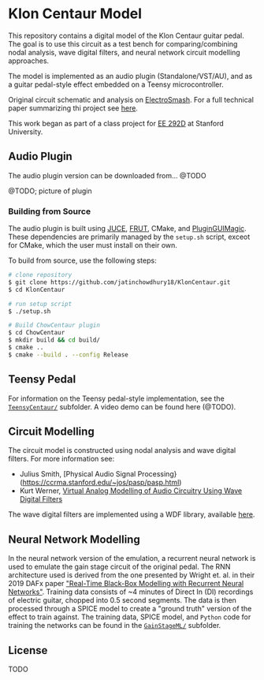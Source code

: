 # Klon Centaur Model

This repository contains a digital model of the Klon Centaur 
guitar pedal. The goal is to use this circuit as a test
bench for comparing/combining nodal analysis, wave 
digital filters, and neural network circuit modelling
approaches.

The model is implemented as an audio plugin (Standalone/VST/AU),
and as a guitar pedal-style effect embedded on a Teensy microcontroller.

Original circuit schematic and analysis on
[ElectroSmash](https://www.electrosmash.com/klon-centaur-analysis).
For a full technical paper summarizing thi project see [here](TODO).

This work began as part of a class project for
[EE 292D](https://ee292d.github.io/) at Stanford University.

## Audio Plugin

The audio plugin version can be downloaded from... @TODO

@TODO; picture of plugin

### Building from Source

The audio plugin is built using
[JUCE](https://github.com/juce-framework/JUCE),
[FRUT](https://github.com/McMartin/FRUT), CMake, and
[PluginGUIMagic](https://github.com/ffAudio/PluginGUIMagic).
These dependencies are primarily managed by the `setup.sh` script,
exceot for CMake, which the user must install on their own.

To build from source, use the following steps:
```bash
# clone repository
$ git clone https://github.com/jatinchowdhury18/KlonCentaur.git
$ cd KlonCentaur

# run setup script
$ ./setup.sh

# Build ChowCentaur plugin
$ cd ChowCentaur
$ mkdir build && cd build/
$ cmake ..
$ cmake --build . --config Release
```

## Teensy Pedal

For information on the Teensy pedal-style implementation, see the
[`TeensyCentaur/`](./TeensyCentaur/) subfolder. A video demo can be
found here (@TODO).

## Circuit Modelling

The circuit model is constructed using nodal analysis and wave digital
filters. For more information see:

- Julius Smith, [Physical Audio Signal Processing}(https://ccrma.stanford.edu/~jos/pasp/pasp.html)
- Kurt Werner, [Virtual Analog Modelling of Audio Circuitry Using Wave Digital Filters]([file:///D:/Documents/CCRMA/Research/KurtDissertation.pdf](https://www.semanticscholar.org/paper/Virtual-Analog-Modeling-of-Audio-Circuitry-Using-Werner/4df7106aa5581a607ac88e559a05c71efc73497b))

The wave digital filters are implemented using a WDF library, available
[here](https://github.com/jatinchowdhury18/WaveDigitalFilters).

## Neural Network Modelling

In the neural network version of the emulation, a recurrent neural network
is used to emulate the gain stage circuit of the original pedal. The
RNN architecture used is derived from the one presented by Wright et. al.
in their 2019 DAFx paper ["Real-Time Black-Box Modelling with Recurrent Neural Networks"](http://dafx2019.bcu.ac.uk/papers/DAFx2019_paper_43.pdf).
Training data consists of ~4 minutes of Direct In (DI) recordings of 
electric guitar, chopped into 0.5 second segments. The data is then 
processed through a SPICE model to create a "ground truth" version of the
effect to train against. The training data, SPICE model, and `Python` code
for training the networks can be found in the
[`GainStageML/`](./GainStageML/) subfolder.

## License

TODO
